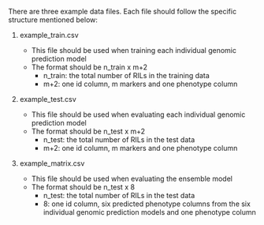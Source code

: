 There are three example data files. Each file should follow the specific structure mentioned below:

1. example_train.csv
     - This file should be used when training each individual genomic prediction model
     - The format should be n_train x m+2
          - n_train: the total number of RILs in the training data
          - m+2: one id column, m markers and one phenotype column

2. example_test.csv
     - This file should be used when evaluating each individual genomic prediction model
     - The format should be n_test x m+2
          - n_test: the total number of RILs in the test data
          - m+2: one id column, m markers and one phenotype column

3. example_matrix.csv
     - This file should be used when evaluating the ensemble model
     - The format should be n_test x 8
          - n_test: the total number of RILs in the test data
          - 8: one id column, six predicted phenotype columns from the six individual genomic prediction models and one phenotype column
